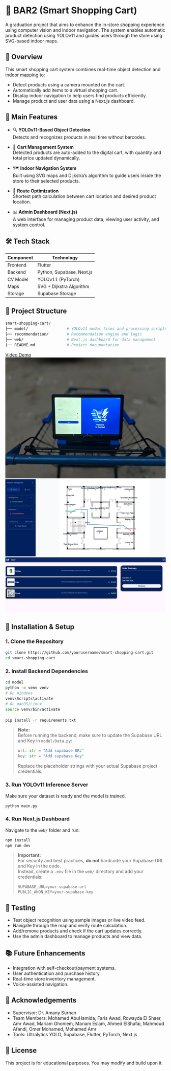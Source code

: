 # 🛒 BAR2 (Smart Shopping Cart) 

A graduation project that aims to enhance the in-store shopping experience using computer vision and indoor navigation. The system enables automatic product detection using YOLOv11 and guides users through the store using SVG-based indoor maps.

## 🚀 Overview

This smart shopping cart system combines real-time object detection and indoor mapping to:
- Detect products using a camera mounted on the cart.
- Automatically add items to a virtual shopping cart.
- Display indoor navigation to help users find products efficiently.
- Manage product and user data using a Next.js dashboard.

## 🧠 Main Features

- 🔍 **YOLOv11-Based Object Detection**  
  Detects and recognizes products in real time without barcodes.

- 🛒 **Cart Management System**  
  Detected products are auto-added to the digital cart, with quantity and total price updated dynamically.

- 🗺️ **Indoor Navigation System**  
  Built using SVG maps and Dijkstra’s algorithm to guide users inside the store to their selected products.

- 🧭 **Route Optimization**  
  Shortest path calculation between cart location and desired product location.

- 📊 **Admin Dashboard (Next.js)**  
  A web interface for managing product data, viewing user activity, and system control.

## 🛠️ Tech Stack

| Component | Technology |
|----------|------------|
| Frontend | Flutter     |
| Backend  | Python, Supabase, Next.js |
| CV Model | YOLOv11 (PyTorch) |
| Maps     | SVG + Dijkstra Algorithm |
| Storage  | Supabase Storage |

## 📁 Project Structure

```bash
smart-shopping-cart/
├── model/                 # YOLOv11 model files and processing scripts
├── recommendation/        # Recommendation engine and logic
├── web/                   # Next.js dashboard for data management
├── README.md              # Project documentation
```

[Video Demo](https://drive.google.com/file/u/0/d/1nQub6-MFoiFiLvgXKkEJPIKgzGiim87u/view)
![Cart View](https://raw.githubusercontent.com/Abuhamida/BAR2-Graduation-project/main/images/cart.jpg)
![Indoor Map](https://raw.githubusercontent.com/Abuhamida/BAR2-Graduation-project/main/images/map.png)
![Add Product](https://raw.githubusercontent.com/Abuhamida/BAR2-Graduation-project/main/images/product.jpg)

## 🔧 Installation & Setup

### 1. Clone the Repository

```bash
git clone https://github.com/yourusername/smart-shopping-cart.git
cd smart-shopping-cart
```

### 2. Install Backend Dependencies

```bash
cd model
python -m venv venv
# On Windows
venv\Scripts\activate
# On macOS/Linux
source venv/bin/activate

pip install -r requirements.txt
```

> **Note:**  
> Before running the backend, make sure to update the Supabase URL and Key in `model/Data.py`:
> ```python
> url: str = "Add supabase URL"
> key: str = "Add supabase Key"
> ```
> Replace the placeholder strings with your actual Supabase project credentials.



### 3. Run YOLOv11 Inference Server

Make sure your dataset is ready and the model is trained.

```bash
python main.py
```

### 4. Run Next.js Dashboard

Navigate to the `web/` folder and run:

```bash
npm install
npm run dev
```
> **Important:**  
> For security and best practices, **do not** hardcode your Supabase URL and Key in the code.  
> Instead, create a `.env` file in the `web/` directory and add your credentials:
> ```
> SUPABASE_URL=your-supabase-url
> PUBLIC_ANON_KEY=your-supabase-key
> ```


## 🧪 Testing

- Test object recognition using sample images or live video feed.
- Navigate through the map and verify route calculation.
- Add/remove products and check if the cart updates correctly.
- Use the admin dashboard to manage products and view data.

## 📚 Future Enhancements

- Integration with self-checkout/payment systems.
- User authentication and purchase history.
- Real-time store inventory management.
- Voice-assisted navigation.

## 🙏 Acknowledgements

- Supervisor: Dr. Amany Surhan  
- Team Members: Mohamed AbuHamida, Faris Awad, Rowayda El Shaer, Amr Awad, Mariam Ghoniem, Mariam Eslam, Ahmed ElShafai, Mahmoud Afandi, Omer Mohamed, Mohamed Amr
- Tools: Ultralytics YOLO, Supabase, Flutter, PyTorch, Next.js

## 📜 License

This project is for educational purposes. You may modify and build upon it.
